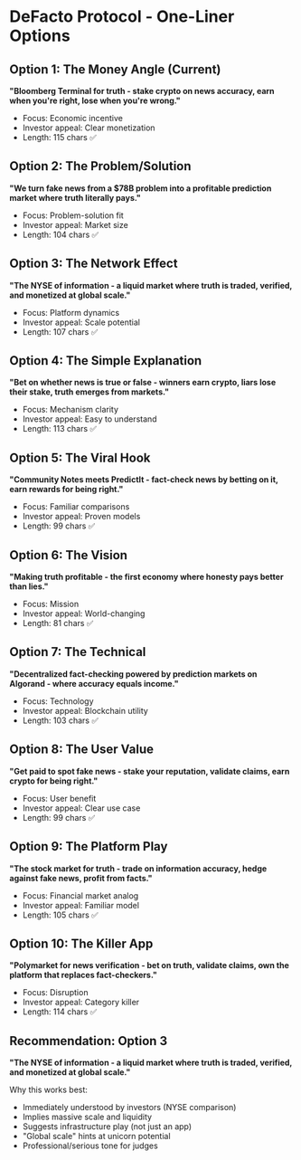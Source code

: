 # DeFacto Protocol - One-Liner Options

## Option 1: The Money Angle (Current)
**"Bloomberg Terminal for truth - stake crypto on news accuracy, earn when you're right, lose when you're wrong."**
- Focus: Economic incentive
- Investor appeal: Clear monetization
- Length: 115 chars ✅

## Option 2: The Problem/Solution
**"We turn fake news from a $78B problem into a profitable prediction market where truth literally pays."**
- Focus: Problem-solution fit
- Investor appeal: Market size
- Length: 104 chars ✅

## Option 3: The Network Effect
**"The NYSE of information - a liquid market where truth is traded, verified, and monetized at global scale."**
- Focus: Platform dynamics
- Investor appeal: Scale potential
- Length: 107 chars ✅

## Option 4: The Simple Explanation
**"Bet on whether news is true or false - winners earn crypto, liars lose their stake, truth emerges from markets."**
- Focus: Mechanism clarity
- Investor appeal: Easy to understand
- Length: 113 chars ✅

## Option 5: The Viral Hook
**"Community Notes meets PredictIt - fact-check news by betting on it, earn rewards for being right."**
- Focus: Familiar comparisons
- Investor appeal: Proven models
- Length: 99 chars ✅

## Option 6: The Vision
**"Making truth profitable - the first economy where honesty pays better than lies."**
- Focus: Mission
- Investor appeal: World-changing
- Length: 81 chars ✅

## Option 7: The Technical
**"Decentralized fact-checking powered by prediction markets on Algorand - where accuracy equals income."**
- Focus: Technology
- Investor appeal: Blockchain utility
- Length: 103 chars ✅

## Option 8: The User Value
**"Get paid to spot fake news - stake your reputation, validate claims, earn crypto for being right."**
- Focus: User benefit
- Investor appeal: Clear use case
- Length: 99 chars ✅

## Option 9: The Platform Play
**"The stock market for truth - trade on information accuracy, hedge against fake news, profit from facts."**
- Focus: Financial market analog
- Investor appeal: Familiar model
- Length: 105 chars ✅

## Option 10: The Killer App
**"Polymarket for news verification - bet on truth, validate claims, own the platform that replaces fact-checkers."**
- Focus: Disruption
- Investor appeal: Category killer
- Length: 114 chars ✅

## Recommendation: Option 3
**"The NYSE of information - a liquid market where truth is traded, verified, and monetized at global scale."**

Why this works best:
- Immediately understood by investors (NYSE comparison)
- Implies massive scale and liquidity
- Suggests infrastructure play (not just an app)
- "Global scale" hints at unicorn potential
- Professional/serious tone for judges